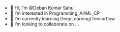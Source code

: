 - 👋 Hi, I’m @Deban Kumar Sahu
- 👀 I’m interested in Programming_AI/ML_CP
- 🌱 I’m currently learning DeepLearning/Tensorflow
- 💞️ I’m looking to collaborate on ...

<!---
DebanKsahu/DebanKsahu is a ✨ special ✨ repository because its `README.md` (this file) appears on your GitHub profile.
You can click the Preview link to take a look at your changes.
--->

